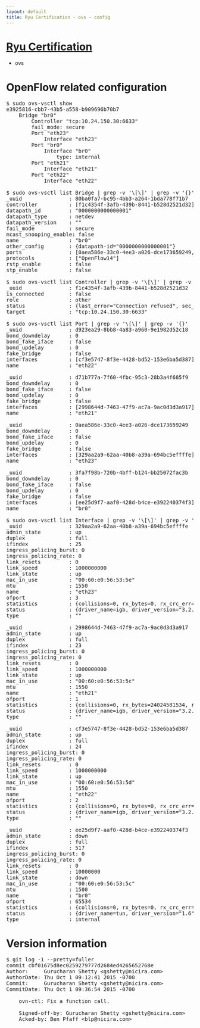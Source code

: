 ```yaml
---
layout: default
title: Ryu Certification - ovs - config
---
```

# [Ryu Certification](http://osrg.github.io/ryu/certification.html)
* ovs 

# OpenFlow related configuration
<pre>
$ sudo ovs-vsctl show
e3925816-cbb7-43b5-a558-b909696b70b7
    Bridge "br0"
        Controller "tcp:10.24.150.30:6633"
        fail_mode: secure
        Port "eth23"
            Interface "eth23"
        Port "br0"
            Interface "br0"
                type: internal
        Port "eth21"
            Interface "eth21"
        Port "eth22"
            Interface "eth22"

$ sudo ovs-vsctl list Bridge | grep -v '\[\]' | grep -v '{}'
_uuid               : 80ba0fa7-bc95-4bb3-a264-1bda778f71b7
controller          : [f1c4354f-3afb-439b-8441-b528d2521d32]
datapath_id         : "0000000000000001"
datapath_type       : netdev
datapath_version    : "<built-in>"
fail_mode           : secure
mcast_snooping_enable: false
name                : "br0"
other_config        : {datapath-id="0000000000000001"}
ports               : [0aea586e-33c0-4ee3-a026-dce173659249, 3fa7f98b-720b-4bff-b124-bb25072fac3b, d71b777a-7f60-4fbc-95c3-28b3a4f685f9, d923ea29-8bb8-4a83-a960-9e1982d52c18]
protocols           : ["OpenFlow14"]
rstp_enable         : false
stp_enable          : false

$ sudo ovs-vsctl list Controller | grep -v '\[\]' | grep -v '{}'
_uuid               : f1c4354f-3afb-439b-8441-b528d2521d32
is_connected        : false
role                : other
status              : {last_error="Connection refused", sec_since_disconnect="1", state=BACKOFF}
target              : "tcp:10.24.150.30:6633"

$ sudo ovs-vsctl list Port | grep -v '\[\]' | grep -v '{}'
_uuid               : d923ea29-8bb8-4a83-a960-9e1982d52c18
bond_downdelay      : 0
bond_fake_iface     : false
bond_updelay        : 0
fake_bridge         : false
interfaces          : [cf3e5747-8f3e-4428-bd52-153e6ba5d387]
name                : "eth22"

_uuid               : d71b777a-7f60-4fbc-95c3-28b3a4f685f9
bond_downdelay      : 0
bond_fake_iface     : false
bond_updelay        : 0
fake_bridge         : false
interfaces          : [2998644d-7463-47f9-ac7a-9ac0d3d3a917]
name                : "eth21"

_uuid               : 0aea586e-33c0-4ee3-a026-dce173659249
bond_downdelay      : 0
bond_fake_iface     : false
bond_updelay        : 0
fake_bridge         : false
interfaces          : [329aa2a9-62aa-40b8-a39a-694bc5effffe]
name                : "eth23"

_uuid               : 3fa7f98b-720b-4bff-b124-bb25072fac3b
bond_downdelay      : 0
bond_fake_iface     : false
bond_updelay        : 0
fake_bridge         : false
interfaces          : [ee25d9f7-aaf0-428d-b4ce-e392240374f3]
name                : "br0"

$ sudo ovs-vsctl list Interface | grep -v '\[\]' | grep -v '{}'
_uuid               : 329aa2a9-62aa-40b8-a39a-694bc5effffe
admin_state         : up
duplex              : full
ifindex             : 25
ingress_policing_burst: 0
ingress_policing_rate: 0
link_resets         : 0
link_speed          : 1000000000
link_state          : up
mac_in_use          : "00:60:e0:56:53:5e"
mtu                 : 1550
name                : "eth23"
ofport              : 3
statistics          : {collisions=0, rx_bytes=0, rx_crc_err=0, rx_dropped=0, rx_errors=0, rx_frame_err=0, rx_over_err=0, rx_packets=0, tx_bytes=1176922500, tx_dropped=0, tx_errors=0, tx_packets=784615}
status              : {driver_name=igb, driver_version="3.2.10-k", firmware_version="2.10-9"}
type                : ""

_uuid               : 2998644d-7463-47f9-ac7a-9ac0d3d3a917
admin_state         : up
duplex              : full
ifindex             : 23
ingress_policing_burst: 0
ingress_policing_rate: 0
link_resets         : 0
link_speed          : 1000000000
link_state          : up
mac_in_use          : "00:60:e0:56:53:5c"
mtu                 : 1550
name                : "eth21"
ofport              : 1
statistics          : {collisions=0, rx_bytes=24024581534, rx_crc_err=0, rx_dropped=0, rx_errors=0, rx_frame_err=0, rx_over_err=0, rx_packets=16026376, tx_bytes=0, tx_dropped=0, tx_errors=0, tx_packets=0}
status              : {driver_name=igb, driver_version="3.2.10-k", firmware_version="2.10-9"}
type                : ""

_uuid               : cf3e5747-8f3e-4428-bd52-153e6ba5d387
admin_state         : up
duplex              : full
ifindex             : 24
ingress_policing_burst: 0
ingress_policing_rate: 0
link_resets         : 0
link_speed          : 1000000000
link_state          : up
mac_in_use          : "00:60:e0:56:53:5d"
mtu                 : 1550
name                : "eth22"
ofport              : 2
statistics          : {collisions=0, rx_bytes=0, rx_crc_err=0, rx_dropped=0, rx_errors=0, rx_frame_err=0, rx_over_err=0, rx_packets=0, tx_bytes=18089315792, tx_dropped=0, tx_errors=0, tx_packets=12064077}
status              : {driver_name=igb, driver_version="3.2.10-k", firmware_version="2.10-9"}
type                : ""

_uuid               : ee25d9f7-aaf0-428d-b4ce-e392240374f3
admin_state         : down
duplex              : full
ifindex             : 517
ingress_policing_burst: 0
ingress_policing_rate: 0
link_resets         : 0
link_speed          : 10000000
link_state          : down
mac_in_use          : "00:60:e0:56:53:5c"
mtu                 : 1500
name                : "br0"
ofport              : 65534
statistics          : {collisions=0, rx_bytes=0, rx_crc_err=0, rx_dropped=0, rx_errors=0, rx_frame_err=0, rx_over_err=0, rx_packets=0, tx_bytes=0, tx_dropped=0, tx_errors=0, tx_packets=0}
status              : {driver_name=tun, driver_version="1.6", firmware_version="N/A"}
type                : internal
</pre>

# Version information
<pre>
$ git log -1 --pretty=fuller
commit cbf01675d8ec0259279777d2684ed4265652768e
Author:     Gurucharan Shetty &lt;gshetty@nicira.com&gt;
AuthorDate: Thu Oct 1 09:12:41 2015 -0700
Commit:     Gurucharan Shetty &lt;gshetty@nicira.com&gt;
CommitDate: Thu Oct 1 09:36:54 2015 -0700

    ovn-ctl: Fix a function call.
    
    Signed-off-by: Gurucharan Shetty &lt;gshetty@nicira.com&gt;
    Acked-by: Ben Pfaff &lt;blp@nicira.com&gt;
</pre>
